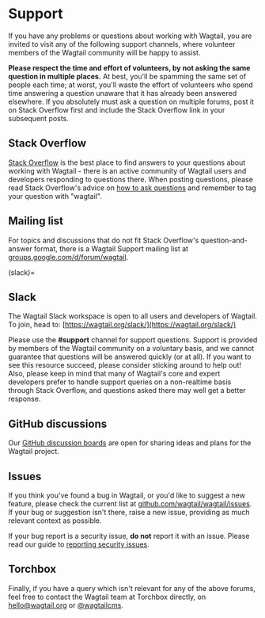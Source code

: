 # Support

If you have any problems or questions about working with Wagtail, you are invited to visit any of the following support channels, where volunteer members of the Wagtail community will be happy to assist.

**Please respect the time and effort of volunteers, by not asking the same question in multiple places.** At best, you'll be spamming the same set of people each time; at worst, you'll waste the effort of volunteers who spend time answering a question unaware that it has already been answered elsewhere. If you absolutely must ask a question on multiple forums, post it on Stack Overflow first and include the Stack Overflow link in your subsequent posts.

## Stack Overflow

[Stack Overflow](https://stackoverflow.com/questions/tagged/wagtail) is the best place to find answers to your questions about working with Wagtail - there is an active community of Wagtail users and developers responding to questions there. When posting questions, please read Stack Overflow's advice on [how to ask questions](https://stackoverflow.com/help/how-to-ask) and remember to tag your question with "wagtail".

## Mailing list

For topics and discussions that do not fit Stack Overflow's question-and-answer format, there is a Wagtail Support mailing list at [groups.google.com/d/forum/wagtail](https://groups.google.com/g/wagtail).

(slack)=

## Slack

The Wagtail Slack workspace is open to all users and developers of Wagtail. To join, head to: [https://wagtail.org/slack/](https://wagtail.org/slack/)

Please use the **#support** channel for support questions. Support is provided by members of the Wagtail community on a voluntary basis, and we cannot guarantee that questions will be answered quickly (or at all). If you want to see this resource succeed, please consider sticking around to help out! Also, please keep in mind that many of Wagtail's core and expert developers prefer to handle support queries on a non-realtime basis through Stack Overflow, and questions asked there may well get a better response.

## GitHub discussions

Our [GitHub discussion boards](https://github.com/wagtail/wagtail/discussions) are open for sharing ideas and plans for the Wagtail project.

## Issues

If you think you've found a bug in Wagtail, or you'd like to suggest a new feature, please check the current list at [github.com/wagtail/wagtail/issues](https://github.com/wagtail/wagtail/issues). If your bug or suggestion isn't there, raise a new issue, providing as much relevant context as possible.

If your bug report is a security issue, **do not** report it with an issue. Please read our guide to [reporting security issues](../contributing/security).

## Torchbox

Finally, if you have a query which isn't relevant for any of the above forums, feel free to contact the Wagtail team at Torchbox directly, on [hello@wagtail.org](mailto:hello@wagtail.org) or [@wagtailcms](https://twitter.com/wagtailcms).
